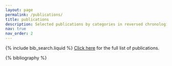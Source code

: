 ```yaml
---
layout: page
permalink: /publications/
title: publications
description: Selected publications by categories in reversed chronological order. Generated by jekyll-scholar.
nav: true
nav_order: 2
---
```


<!-- _pages/publications.md -->

<!-- Bibsearch Feature -->

{% include bib_search.liquid %}
[Click here](https://ui.adsabs.harvard.edu/public-libraries/7q70a_hAT6iSwhpr4OXVQQ) for the full list of publications.

<div class="publications">

{% bibliography %}

</div>
